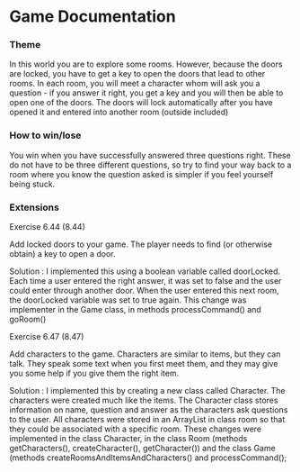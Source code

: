 # Game Documentation

### Theme
In this world you are to explore some rooms. However, because the doors are locked, you have to get a key to open the doors that lead to other rooms. In each room, you will meet a character whom will ask you a question - if you answer it right, you get a key and you will then be able to open one of the doors. The doors will lock automatically after you have opened it and entered into another room (outside included)

### How to win/lose
You win when you have successfully answered three questions right. These do not have to be three different questions, so try to find your way back to a room where you know the question asked is simpler if you feel yourself being stuck. 

### Extensions

Exercise 6.44 (8.44)

Add locked doors to your game. The player needs to find (or otherwise obtain) a key to open a door.

Solution : I implemented this using a boolean variable called doorLocked. Each time a user entered the right answer, it was set to false and the user could enter through another door. When the user entered this next room, the doorLocked variable was set to true again. This change was implementer in the Game class, in methods processCommand() and goRoom()

Exercise 6.47 (8.47)

Add characters to the game. Characters are similar to items, but they can talk. They speak some text when you first meet them, and they may give you some help if you give them the right item.

Solution : I implemented this by creating a new class called Character. The characters were created much like the items. The Character class stores information on name, question and answer as the characters ask questions to the user. All characters were stored in an ArrayList in class room so that they could be associated with a specific room. These changes were implemented in the class Character, in the class Room (methods getCharacters(), createCharacter(), getCharacter()) and the class Game (methods createRoomsAndItemsAndCharacters() and processCommand();




